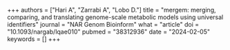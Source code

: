+++
authors = ["Hari A", "Zarrabi A", "Lobo D."]
title = "mergem: merging, comparing, and translating genome-scale metabolic models using universal identifiers"
journal = "NAR Genom Bioinform"
what = "article"
doi = "10.1093/nargab/lqae010"
pubmed = "38312936"
date = "2024-02-05"
keywords = []
+++

